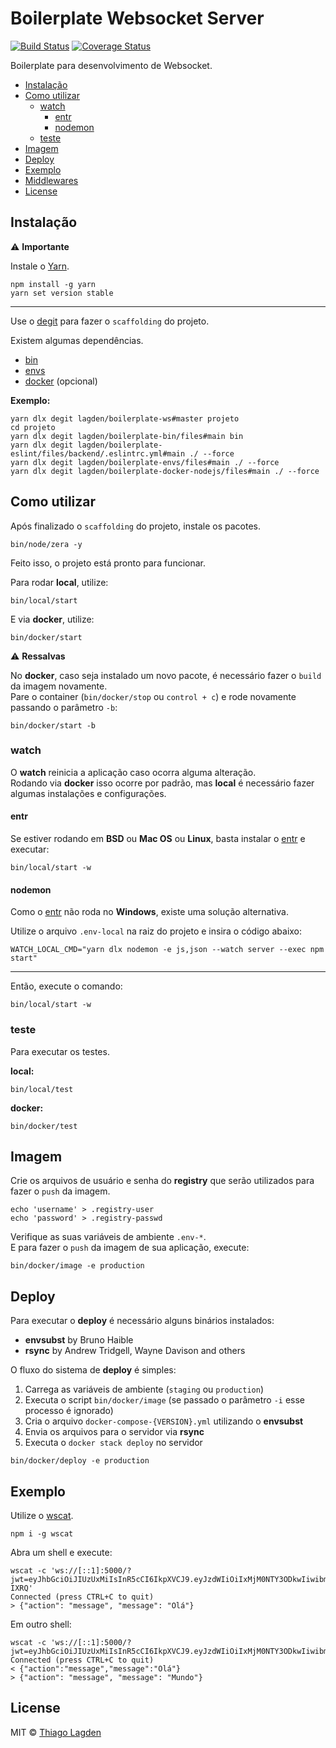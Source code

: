 # Boilerplate Websocket Server

[![Build Status][ci-img]][ci]
[![Coverage Status][coveralls-img]][coveralls]

[ci-img]:          https://github.com/lagden/boilerplate-ws/actions/workflows/nodejs.yml/badge.svg
[ci]:              https://github.com/lagden/boilerplate-ws/actions/workflows/nodejs.yml
[coveralls-img]:   https://coveralls.io/repos/github/lagden/boilerplate-ws/badge.svg?branch=main
[coveralls]:       https://coveralls.io/github/lagden/boilerplate-ws?branch=main


Boilerplate para desenvolvimento de Websocket.

- [Instalação](#instalação)
- [Como utilizar](#como-utilizar)
    - [watch](#watch)
        - [entr](#entr)
        - [nodemon](#nodemon)
    - [teste](#teste)
- [Imagem](#imagem)
- [Deploy](#deploy)
- [Exemplo](#exemplo)
- [Middlewares](#middlewares)
- [License](#license)


## Instalação

⚠️ **Importante**

Instale o [Yarn](https://yarnpkg.com/getting-started/install).

```
npm install -g yarn
yarn set version stable
```

---

Use o [degit](https://github.com/Rich-Harris/degit) para fazer o `scaffolding` do projeto.

Existem algumas dependências.

- [bin](https://github.com/lagden/boilerplate-bin)
- [envs](https://github.com/lagden/boilerplate-envs)
- [docker](https://github.com/lagden/boilerplate-docker-nodejs) (opcional)


**Exemplo:**

```shell
yarn dlx degit lagden/boilerplate-ws#master projeto
cd projeto
yarn dlx degit lagden/boilerplate-bin/files#main bin
yarn dlx degit lagden/boilerplate-eslint/files/backend/.eslintrc.yml#main ./ --force
yarn dlx degit lagden/boilerplate-envs/files#main ./ --force
yarn dlx degit lagden/boilerplate-docker-nodejs/files#main ./ --force
```


## Como utilizar

Após finalizado o `scaffolding` do projeto, instale os pacotes.

```shell
bin/node/zera -y
```

Feito isso, o projeto está pronto para funcionar.

Para rodar **local**, utilize:

```shell
bin/local/start
```

E via **docker**, utilize:

```shell
bin/docker/start
```

⚠️ **Ressalvas**

No **docker**, caso seja instalado um novo pacote, é necessário fazer o `build` da imagem novamente.  
Pare o container (`bin/docker/stop` ou `control + c`) e rode novamente passando o parâmetro `-b`:

```shell
bin/docker/start -b
```


### watch

O **watch** reinicia a aplicação caso ocorra alguma alteração.  
Rodando via **docker** isso ocorre por padrão, mas **local** é necessário fazer algumas instalações e configurações.


#### entr

Se estiver rodando em **BSD** ou **Mac OS** ou **Linux**, basta instalar o [entr](https://github.com/eradman/entr) e executar:

```shell
bin/local/start -w
```


#### nodemon

Como o [entr](https://github.com/eradman/entr) não roda no **Windows**, existe uma solução alternativa.

Utilize o arquivo `.env-local` na raiz do projeto e insira o código abaixo:

```
WATCH_LOCAL_CMD="yarn dlx nodemon -e js,json --watch server --exec npm start"
```

---

Então, execute o comando:

```shell
bin/local/start -w
```


### teste

Para executar os testes.

**local:**

```shell
bin/local/test
```

**docker:**

```shell
bin/docker/test
```


## Imagem

Crie os arquivos de usuário e senha do **registry** que serão utilizados para fazer o `push` da imagem.

```shell
echo 'username' > .registry-user
echo 'password' > .registry-passwd
```

Verifique as suas variáveis de ambiente `.env-*`.  
E para fazer o `push` da imagem de sua aplicação, execute:

```shell
bin/docker/image -e production
```


## Deploy

Para executar o **deploy** é necessário alguns binários instalados:

- **envsubst** by Bruno Haible
- **rsync** by Andrew Tridgell, Wayne Davison and others

O fluxo do sistema de **deploy** é simples:

1. Carrega as variáveis de ambiente (`staging` ou `production`)
2. Executa o script `bin/docker/image` (se passado o parâmetro `-i` esse processo é ignorado)
3. Cria o arquivo `docker-compose-{VERSION}.yml` utilizando o **envsubst**
4. Envia os arquivos para o servidor via **rsync**
5. Executa o `docker stack deploy` no servidor

```shell
bin/docker/deploy -e production
```


## Exemplo

Utilize o [wscat](https://www.npmjs.com/package/wscat).

```shell
npm i -g wscat
```

Abra um shell e execute:

```shell
wscat -c 'ws://[::1]:5000/?jwt=eyJhbGciOiJIUzUxMiIsInR5cCI6IkpXVCJ9.eyJzdWIiOiIxMjM0NTY3ODkwIiwibmFtZSI6IkpvaG4gRG9lIiwiYWRtaW4iOnRydWUsImlhdCI6MTUxNjIzOTAyMiwiaWQiOiI2MjcxYmFiNWY2N2U5Y2NkNDkwMzNhYmIifQ.hmoUE_vayFKMKGz0v9iPLfIuneklDkL_qnD2n5QVKrYXmUwUqoJlSKGgafXIQGlyFxNZTucE8z8qdSRHZ-IXRQ'
Connected (press CTRL+C to quit)
> {"action": "message", "message": "Olá"}
```

Em outro shell:

```shell
wscat -c 'ws://[::1]:5000/?jwt=eyJhbGciOiJIUzUxMiIsInR5cCI6IkpXVCJ9.eyJzdWIiOiIxMjM0NTY3ODkwIiwibmFtZSI6IkFsYmVydG8gUm9iZXJ0byIsImFkbWluIjp0cnVlLCJpYXQiOjE1MTYyMzkwMjIsImlkIjoiNjI3MWJhYjVmNjdlOWNjZDQ5MDMzYWJjIn0.CEoDPZn3IRrP4Cob6V_C41FxiqZoNkI6maN6c9tvfMrzw8gB5WWxBSiGdUWJ9HF4drPJANgEvfHKL8C0gNeuxA'
Connected (press CTRL+C to quit)
< {"action":"message","message":"Olá"}
> {"action": "message", "message": "Mundo"}
```


## License

MIT © [Thiago Lagden](https://github.com/lagden)
